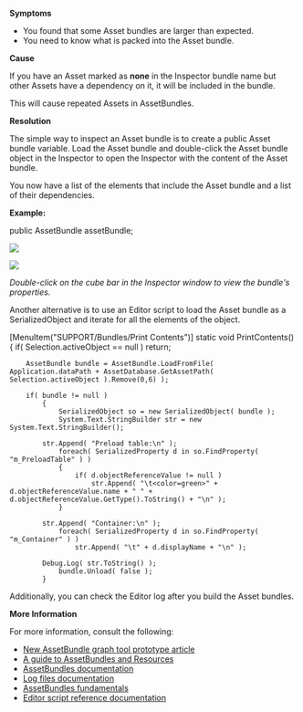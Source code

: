 
        

**Symptoms** 

*   You found that some Asset bundles are larger than expected.
*   You need to know what is packed into the Asset bundle.

**Cause** 

If you have an Asset marked as **none** in the Inspector bundle name but other Assets have a dependency on it, it will be included in the bundle.

This will cause repeated Assets in AssetBundles.

**Resolution** 

The simple way to inspect an Asset bundle is to create a public Asset bundle variable. Load the Asset bundle and double-click the Asset bundle object in the Inspector to open the Inspector with the content of the Asset bundle.

You now have a list of the elements that include the Asset bundle and a list of their dependencies.

**Example:** 

public AssetBundle assetBundle;

![](/hc/en-us/article_attachments/115000972706/Screenshot_1.png)

![](/hc/en-us/article_attachments/115000972726/Screenshot_2.png)

*Double-click on the cube bar in the Inspector window to view the bundle's properties.* 

Another alternative is to use an Editor script to load the Asset bundle as a SerializedObject and iterate for all the elements of the object.

[MenuItem("SUPPORT/Bundles/Print Contents")]
        static void PrintContents()
        {
            if( Selection.activeObject == null )
                return;
    
        AssetBundle bundle = AssetBundle.LoadFromFile( Application.dataPath + AssetDatabase.GetAssetPath( Selection.activeObject ).Remove(0,6) );
    
        if( bundle != null )
            {
                SerializedObject so = new SerializedObject( bundle );
                System.Text.StringBuilder str = new System.Text.StringBuilder();
    
            str.Append( "Preload table:\n" );
                foreach( SerializedProperty d in so.FindProperty( "m_PreloadTable" ) )
                {
                    if( d.objectReferenceValue != null )
                        str.Append( "\t<color=green>" + d.objectReferenceValue.name + " " + d.objectReferenceValue.GetType().ToString() + "\n" );
                }
    
            str.Append( "Container:\n" );
                foreach( SerializedProperty d in so.FindProperty( "m_Container" ) )
                    str.Append( "\t" + d.displayName + "\n" );
    
            Debug.Log( str.ToString() );
                bundle.Unload( false );
            }

Additionally, you can check the Editor log after you build the Asset bundles.

**More Information** 

For more information, consult the following:

*   [New AssetBundle graph tool prototype article](https://blogs.unity3d.com/2016/10/25/new-assetbundle-graph-tool-prototype/)
*   [A guide to AssetBundles and Resources](https://unity3d.com/learn/tutorials/topics/best-practices/guide-assetbundles-and-resources)
*   [AssetBundles documentation](https://docs.unity3d.com/Manual/AssetBundlesIntro.html)
*   [Log files documentation](https://docs.unity3d.com/Manual/LogFiles.html)
*   [AssetBundles fundamentals](https://unity3d.com/learn/tutorials/topics/best-practices/assetbundle-fundamentals?playlist=30089)
*   [Editor script reference documentation](https://docs.unity3d.com/ScriptReference/Editor.html)
      